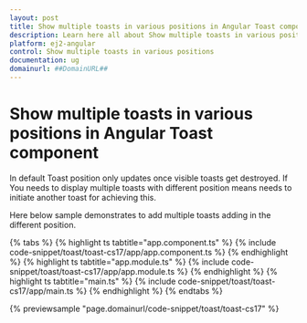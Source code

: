 ```yaml
---
layout: post
title: Show multiple toasts in various positions in Angular Toast component | Syncfusion
description: Learn here all about Show multiple toasts in various positions in Syncfusion Angular Toast component of Syncfusion Essential JS 2 and more.
platform: ej2-angular
control: Show multiple toasts in various positions 
documentation: ug
domainurl: ##DomainURL##
---
```


# Show multiple toasts in various positions in Angular Toast component

In default Toast position only updates once visible toasts get destroyed. If You needs to display multiple toasts with different position means needs to initiate another toast for achieving this.

Here below sample demonstrates to add multiple toasts adding in the different position.

{% tabs %}
{% highlight ts tabtitle="app.component.ts" %}
{% include code-snippet/toast/toast-cs17/app/app.component.ts %}
{% endhighlight %}
{% highlight ts tabtitle="app.module.ts" %}
{% include code-snippet/toast/toast-cs17/app/app.module.ts %}
{% endhighlight %}
{% highlight ts tabtitle="main.ts" %}
{% include code-snippet/toast/toast-cs17/app/main.ts %}
{% endhighlight %}
{% endtabs %}
  
{% previewsample "page.domainurl/code-snippet/toast/toast-cs17" %}